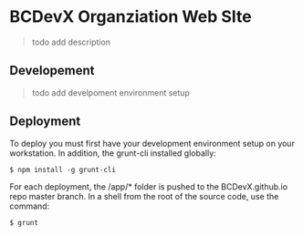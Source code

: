 # BCDevX Organziation Web SIte #
> todo add description

## Developement ##

> todo add develpoment environment setup 

## Deployment ##

To deploy you must first have your development environment setup on your workstation.  In addition, the grunt-cli installed globally:

`$ npm install -g grunt-cli`

For each deployment, the /app/* folder is pushed to the BCDevX.github.io repo master branch.  In a shell from the root of the source code, use the command:

`$ grunt`
   